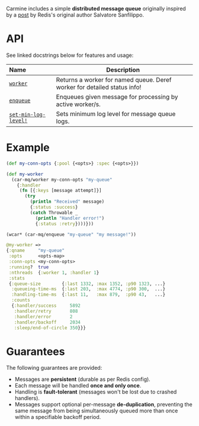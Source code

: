 Carmine includes a simple **distributed message queue** originally inspired by a [post](http://oldblog.antirez.com/post/250) by Redis's original author Salvatore Sanfilippo.

# API

See linked docstrings below for features and usage:

| Name                                                                                                                            | Description                                                              |
| :------------------------------------------------------------------------------------------------------------------------------ | ------------------------------------------------------------------------ |
| [`worker`](https://cljdoc.org/d/com.taoensso/carmine/CURRENT/api/taoensso.carmine.message-queue#worker)                         | Returns a worker for named queue. Deref worker for detailed status info! |
| [`enqueue`](https://cljdoc.org/d/com.taoensso/carmine/CURRENT/api/taoensso.carmine.message-queue#enqueue)                       | Enqueues given message for processing by active worker/s.                |
| [`set-min-log-level!`](https://cljdoc.org/d/com.taoensso/carmine/CURRENT/api/taoensso.carmine.message-queue#set-min-log-level!) | Sets minimum log level for message queue logs.                           |

# Example


```clojure
(def my-conn-opts {:pool {<opts>} :spec {<opts>}})

(def my-worker
  (car-mq/worker my-conn-opts "my-queue"
    {:handler
     (fn [{:keys [message attempt]}]
       (try
         (println "Received" message)
         {:status :success}
         (catch Throwable _
           (println "Handler error!")
           {:status :retry})))}))

(wcar* (car-mq/enqueue "my-queue" "my message!"))

@my-worker =>
{:qname     "my-queue"
 :opts      <opts-map>
 :conn-opts <my-conn-opts>
 :running?  true
 :nthreads  {:worker 1, :handler 1}
 :stats
 {:queue-size        {:last 1332, :max 1352, :p90 1323, ...}
  :queueing-time-ms  {:last 203,  :max 4774, :p90 300,  ...}
  :handling-time-ms  {:last 11,   :max 879,  :p90 43,   ...}
  :counts
  {:handler/success     5892
   :handler/retry       808
   :handler/error       2
   :handler/backoff     2034
   :sleep/end-of-circle 350}}}
```

# Guarantees

The following guarantees are provided:

- Messages are **persistent** (durable as per Redis config).
- Each message will be handled **once and only once**.
- Handling is **fault-tolerant** (messages won't be lost due to crashed handlers).
- Messages support optional per-message **de-duplication**, preventing the same message from being simultaneously queued more than once within a specifiable backoff period.